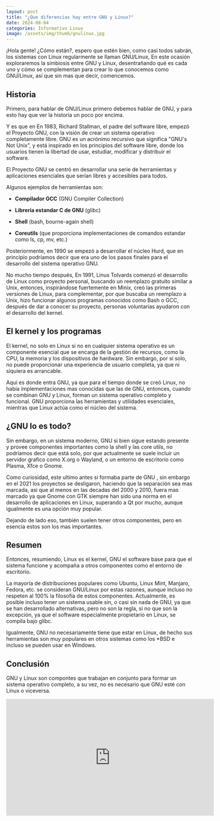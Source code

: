 ```yaml
---
layout: post
title: "¿Que diferencias hay entre GNU y Linux?"
date: 2024-08-04
categories: Informativo Linux
image: /assets/img/thumb/gnulinux.jpg
---
```


¡Hola gente! ¿Cómo están?, espero que estén bien, como casi todos sabrán, los sistemas con Linux regularmente se llaman GNU/Linux, En este ocasión exploraremos la simbiosis entre GNU y Linux, desentrañando qué es cada uno y cómo se complementan para crear lo que conocemos como GNU/Linux, así que sin mas que decir, comencemos.

## Historia

Primero, para hablar de GNU/Linux primero debemos hablar de GNU, y para esto hay que ver la historia un poco por encima.

Y es que en En 1983, Richard Stallman, el padre del software libre, empezó el Proyecto GNU, con la visión de crear un sistema operativo completamente libre. GNU es un acrónimo recursivo que significa "GNU's Not Unix", y está inspirado en los principios del software libre, donde los usuarios tienen la libertad de usar, estudiar, modificar y distribuir el software.

El Proyecto GNU se centró en desarrollar una serie de herramientas y aplicaciones esenciales que serían libres y accesibles para todos.

Algunos ejemplos de herramientas son:

- **Compilador GCC** (GNU Compiler Collection)

- **Librería estandar C de GNU** (glibc)

- **Shell** (bash, bourne-again shell)

- **Coreutils** (que proporciona implementaciones de comandos estandar como ls, cp, mv, etc.)

Posteriormente, en 1990 se empezó a desarrollar el núcleo Hurd, que en principio podríamos decir que era uno de los pasos finales para el desarrollo del sistema operativo GNU.

No mucho tiempo después, En 1991, Linus Tolvards comenzó el desarrollo de Linux como proyecto personal, buscando un reemplazo gratuito similar a Unix, entonces, inspirándose fuertemente en Minix, creó las primeras versiones de Linux, para complementar, por que buscaba un reemplazo a Unix, hizo funcionar algunos programas conocidos como Bash o GCC, después de dar a conocer su proyecto, personas voluntarias ayudaron con el desarrollo del kernel.

## El kernel y los programas

El kernel, no solo en Linux si no en cualquier sistema operativo es un componente esencial que se encarga de la gestión de recursos, como la CPU, la memoria y los dispositivos de hardware. Sin embargo, por sí solo, no puede proporcionar una experiencia de usuario completa, ya que ni siquiera es arrancable.

Aqui es donde entra GNU, ya que para el tiempo donde se creó Linux, no había implementaciones mas conocidas que las de GNU, entonces, cuando se combinan GNU y Linux, forman un sistema operativo completo y funcional. GNU proporciona las herramientas y utilidades esenciales, mientras que Linux actúa como el núcleo del sistema.

## ¿GNU lo es todo?

Sin embargo, en un sistema moderno, GNU si bien sigue estando presente y provee componentes importantes como la shell y las core utils, no podríamos decir que está solo, por que actualmente se suele incluir un servidor grafico como X.org o Wayland, o un entorno de escritorio como Plasma, Xfce o Gnome.

Como curiosidad, este ultimo antes si formaba parte de GNU , sin embargo en el 2021 los proyectos se desligaron, haciendo que la separación sea mas marcada, asi que al menos en las decadas del 2000 y 2010, fuera mas marcado ya que Gnome con GTK siempre han sido una norma en el desarrollo de aplicaciones en Linux, superando a Qt por mucho, aunque igualmente es una opción muy popular.

Dejando de lado eso, también suelen tener otros componentes, pero en esencia estos son los mas importantes.

## Resumen

Entonces, resumiendo, Linux es el kernel, GNU el software base para que el sistema funcione y acompaña a otros componentes como el entorno de escritorio.

La mayoría de distribuciones populares como Ubuntu, Linux Mint, Manjaro, Fedora, etc. se consideran GNU/Linux por estas razones, aunque incluso no respeten al 100% la filosofía de estos componentes. Actualmente, es posible incluso tener un sistema usable sin, o casi sin nada de GNU, ya que se han desarrollado alternativas, pero no son la regla, si no que son la excepción, ya que el software especialmente propietario en Linux, se compila bajo glibc.

Igualmente, GNU no necesariamente tiene que estar en Linux, de hecho sus herramientas son muy populares en otros sistemas como los *BSD e incluso se pueden usar en Windows.

## Conclusión

GNU y Linux son compontes que trabajan en conjunto para formar un sistema operativo completo, a su vez, no es necesario que GNU esté con Linux o viceversa.

<iframe width="560" height="315" class="ytvideo" src="https://www.youtube-nocookie.com/embed/67sF8veF1Lk?si=s6KBDVWeLFTrfTvW" title="YouTube video player" frameborder="0" allow="accelerometer; autoplay; clipboard-write; encrypted-media; gyroscope; picture-in-picture; web-share" referrerpolicy="strict-origin-when-cross-origin" allowfullscreen></iframe>